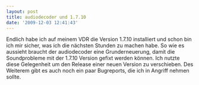 ```yaml
---
layout: post
title: audiodecoder und 1.7.10
date: '2009-12-03 12:41:43'
---
```



Endlich habe ich auf meinem VDR die Version 1.7.10 installiert und schon bin ich mir sicher,
 was ich die nächsten Stunden zu machen habe.
 So wie es aussieht braucht der audiodecoder eine Grunderneuerung, damit die Soundprobleme
 mit der 1.7.10 Version gefixt werden können. Ich nutzte diese Gelegenheit um den Release einer
 neuen Version zu verschieben. Des Weiterem gibt es auch noch ein paar Bugreports, die ich in Angriff
 nehmen sollte.
